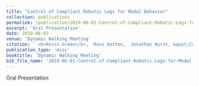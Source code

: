 ```yaml
---
title: "Control of Compliant Robotic Legs for Modal Behavior"
collection: publications
permalink: /publication/2019-06-01-Control-of-Compliant-Robotic-Legs-for-Modal-Behavior
excerpt: 'Oral Presentation'
date: 2019-06-01
venue: 'Dynamic Walking Meeting'
citation: ' <b>Kevin Green</b>,  Ross Hatton,  Jonathan Hurst, &quot;Control of Compliant Robotic Legs for Modal Behavior.&quot; Dynamic Walking Meeting, 2019.'
publication_type: 'misc'
booktitle: 'Dynamic Walking Meeting'
bib_file_name: '2019-06-01-Control-of-Compliant-Robotic-Legs-for-Modal-Behavior.bib'
---
```

Oral Presentation
